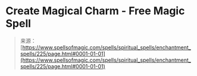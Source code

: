 <!--yml
category: 未分类
date: 2024-06-12 18:32:52
-->

# Create Magical Charm - Free Magic Spell

> 来源：[https://www.spellsofmagic.com/spells/spiritual_spells/enchantment_spells/225/page.html#0001-01-01](https://www.spellsofmagic.com/spells/spiritual_spells/enchantment_spells/225/page.html#0001-01-01)
